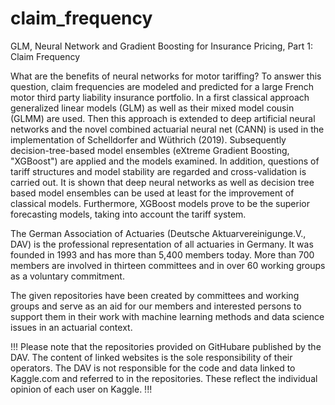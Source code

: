# claim_frequency
GLM, Neural Network and Gradient Boosting for Insurance Pricing, Part 1: Claim Frequency

What are the benefits of neural networks for motor tariffing? To answer this question, claim frequencies are modeled and predicted for a large French motor third party liability insurance portfolio. In a first classical approach generalized linear models (GLM) as well as their mixed model cousin (GLMM) are used. Then this approach is extended to deep artificial neural networks and the novel combined actuarial neural net (CANN) is used in the implementation of Schelldorfer and Wüthrich (2019). Subsequently decision-tree-based model ensembles (eXtreme Gradient Boosting, "XGBoost") are applied and the models examined. In addition, questions of tariff structures and model stability are regarded and cross-validation is carried out. It is shown that deep neural networks as well as decision tree based model ensembles can be used at least for the improvement of classical models. Furthermore, XGBoost models prove to be the superior forecasting models, taking into account the tariff system.

The German Association of Actuaries (Deutsche Aktuarvereinigunge.V., DAV) is the professional representation of all actuaries in Germany. It was founded in 1993 and has more than 5,400 members today. More than 700 members are involved in thirteen committees and in over 60 working groups as a voluntary commitment.

The given repositories have been created by committees and working groups and serve as an aid for our members and interested persons to support them in their work with machine learning methods and data science issues in an actuarial context.

!!!
Please note that the repositories provided on GitHubare published by the DAV. The content of linked websites is the sole responsibility of their operators. The DAV is not responsible for the code and data linked to Kaggle.com and referred to in the repositories. These reflect the individual opinion of each user on Kaggle.
!!!
